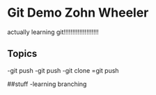 # Git Demo Zohn Wheeler

actually learning git!!!!!!!!!!!!!!!!!!!!

## Topics
-git push
-git push
-git clone
=git push


##stuff
-learning branching
